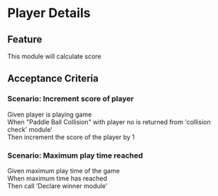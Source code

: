 # Player Details

## Feature

This module will calculate score

## Acceptance Criteria

### Scenario: Increment score of player

Given player is playing game  
When "Paddle Ball Collision" with player no
is returned from 'collision check' module'     
Then increment the score of the player by 1

### Scenario: Maximum play time reached

Given maximum play time of the game  
When maximum time has reached  
Then call 'Declare winner module'
